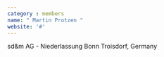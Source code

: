 ```yaml
---
category : members
name: " Martin Protzen " 
website: '#'
---
```

sd&m AG - Niederlassung Bonn
Troisdorf, Germany

